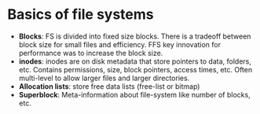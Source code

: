 # Basics of file systems

* **Blocks**: FS is divided into fixed size blocks. There is a tradeoff between block size for small files and efficiency. FFS key innovation for performance was to increase the block size.
* **inodes**: inodes are on disk metadata that store pointers to data, folders, etc. Contains permissions, size, block pointers, access times, etc. Often multi-level to allow larger files and larger directories. 
* **Allocation lists**: store free data lists (free-list or bitmap)
* **Superblock**: Meta-information about file-system like number of blocks, etc.
